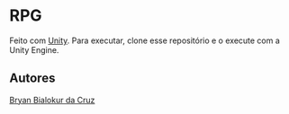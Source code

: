 # RPG

Feito com [Unity](https://unity.com/pt). Para executar, clone esse repositório e o execute com a Unity Engine.

## Autores

[Bryan Bialokur da Cruz](https://github.com/BryanCruz)
